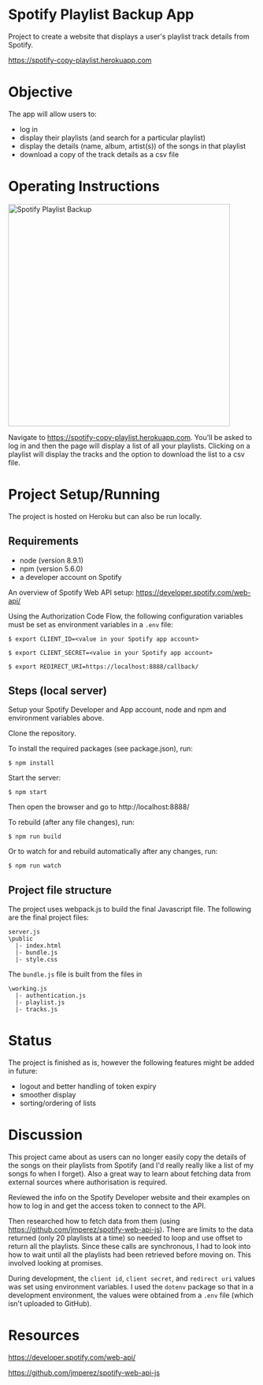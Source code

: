 # Spotify Playlist Backup App
Project to create a website that displays a user's playlist track details from Spotify. 

https://spotify-copy-playlist.herokuapp.com

# Objective

The app will allow users to: 
* log in
* display their playlists (and search for a particular playlist)
* display the details (name, album, artist(s)) of the songs in that playlist
* download a copy of the track details as a csv file

# Operating Instructions

<img src="https://cazyw.github.io/img/js-spotify.jpg" width="450" alt="Spotify Playlist Backup">

Navigate to https://spotify-copy-playlist.herokuapp.com. You'll be asked to log in and then the page will display a list of all your playlists. Clicking on a playlist will display the tracks and the option to download the list to a csv file.

# Project Setup/Running

The project is hosted on Heroku but can also be run locally.

## Requirements

* node (version 8.9.1)
* npm (version 5.6.0)
* a developer account on Spotify

An overview of Spotify Web API setup: https://developer.spotify.com/web-api/

Using the Authorization Code Flow, the following configuration variables must be set as environment variables in a `.env` file:
```
$ export CLIENT_ID=<value in your Spotify app account>

$ export CLIENT_SECRET=<value in your Spotify app account>

$ export REDIRECT_URI=https://localhost:8888/callback/
```
## Steps (local server)

Setup your Spotify Developer and App account, node and npm and environment variables above.

Clone the repository.

To install the required packages (see package.json), run:
```
$ npm install
```

Start the server:
```
$ npm start
```
Then open the browser and go to http://localhost:8888/

To rebuild (after any file changes), run:
```
$ npm run build
```
Or to watch for and rebuild automatically after any changes, run:
```
$ npm run watch
```

## Project file structure

The project uses webpack.js to build the final Javascript file. The following are the final project files:
```
server.js
\public
  |- index.html
  |- bundle.js
  |- style.css

```

The `bundle.js` file is built from the files in
```
\working.js
  |- authentication.js
  |- playlist.js
  |- tracks.js
```

# Status

The project is finished as is, however the following features might be added in future:
* logout and better handling of token expiry
* smoother display
* sorting/ordering of lists

# Discussion

This project came about as users can no longer easily copy the details of the songs on their playlists from Spotify (and I'd really really like a list of my songs fo when I forget). Also a great way to learn about fetching data from external sources where authorisation is required.

Reviewed the info on the Spotify Developer website and their examples on how to log in and get the access token to connect to the API.

Then researched how to fetch data from them (using https://github.com/jmperez/spotify-web-api-js). There are limits to the data returned (only 20 playlists at a time) so needed to loop and use offset to return all the playlists. Since these calls are synchronous, I had to look into how to wait until all the playlists had been retrieved before moving on. This involved looking at promises.

During development, the `client id`, `client secret`, and `redirect uri` values was set using environment variables. I used the `dotenv` package so that in a development environment, the values were obtained from a `.env` file (which isn't uploaded to GitHub).


# Resources
https://developer.spotify.com/web-api/

https://github.com/jmperez/spotify-web-api-js